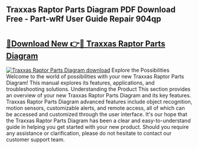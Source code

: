 ## Traxxas Raptor Parts Diagram PDF Download Free - Part-wRf User Guide Repair 904qp

# <h2><a href="http://dftepx2.blite.top/?on=Traxxas+Raptor+Parts+Diagram">🔗Download New 👉🔴 Traxxas Raptor Parts Diagram</a></h2>

[![Traxxas Raptor Parts Diagram download](https://i.imgur.com/lujVjoI.png)](http://dftepx2.blite.top/?on=Traxxas+Raptor+Parts+Diagram)
Explore the Possibilities Welcome to the world of possibilities with your new Traxxas Raptor Parts Diagram! This manual explores its features, applications, and troubleshooting solutions. Understanding the Product This section provides an overview of your new Traxxas Raptor Parts Diagram and its key features. Traxxas Raptor Parts Diagram advanced features include object recognition, motion sensors, customizable alerts, and remote access, all of which can be accessed and customized through the user interface. It's our hope that the Traxxas Raptor Parts Diagram has been a clear and easy-to-understand guide in helping you get started with your new product. Should you require any assistance or clarification, please do not hesitate to contact our customer support team.
